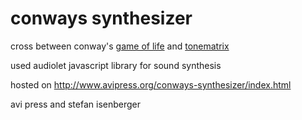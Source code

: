conways synthesizer
===========

cross between conway's <a href="www.bitstorm.org/gameoflife/">game of life</a> and 
<a href="http://tonematrix.audiotool.com/">tonematrix</a>

used audiolet javascript library for sound synthesis

hosted on http://www.avipress.org/conways-synthesizer/index.html 

avi press and stefan isenberger

